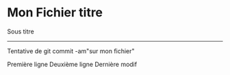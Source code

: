 Mon Fichier titre
=================

Sous titre
__________

Tentative de git commit -am"sur mon fichier"

Première ligne
Deuxième ligne
Dernière modif
